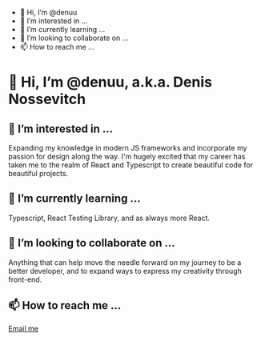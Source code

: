 - 👋 Hi, I’m @denuu
- 👀 I’m interested in ...
- 🌱 I’m currently learning ...
- 💞️ I’m looking to collaborate on ...
- 📫 How to reach me ...

# 👋 Hi, I’m @denuu, a.k.a. Denis Nossevitch

## 👀 I’m interested in ...

Expanding my knowledge in modern JS frameworks and incorporate my passion for design along the way. I'm hugely excited that my career has taken me to the realm of React and Typescript to create beautiful code for beautiful projects.

## 🌱 I’m currently learning ...

Typescript, React Testing Library, and as always more React.

## 💞️ I’m looking to collaborate on ...

Anything that can help move the needle forward on my journey to be a better developer, and to expand ways to express my creativity through front-end.

## 📫 How to reach me ...

[Email me](mailto:denis.nossevitch@gmail.com)
